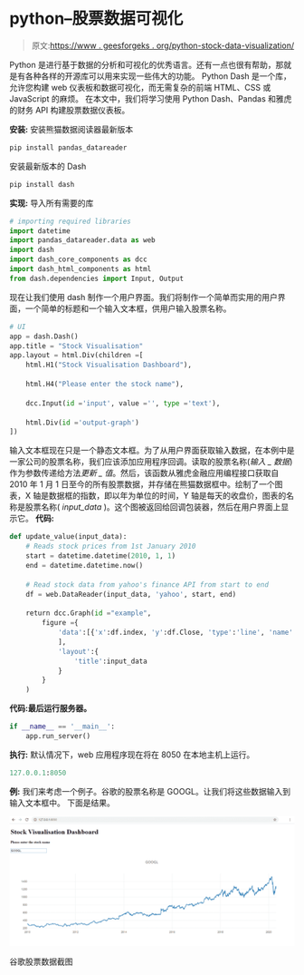 # python–股票数据可视化

> 原文:[https://www . geesforgeks . org/python-stock-data-visualization/](https://www.geeksforgeeks.org/python-stock-data-visualisation/)

Python 是进行基于数据的分析和可视化的优秀语言。还有一点也很有帮助，那就是有各种各样的开源库可以用来实现一些伟大的功能。
Python Dash 是一个库，允许您构建 web 仪表板和数据可视化，而无需复杂的前端 HTML、CSS 或 JavaScript 的麻烦。
在本文中，我们将学习使用 Python Dash、Pandas 和雅虎的财务 API 构建股票数据仪表板。

**安装:**
安装熊猫数据阅读器最新版本

```py
pip install pandas_datareader

```

安装最新版本的 Dash

```py
pip install dash

```

**实现:**
导入所有需要的库

```py
# importing required libraries
import datetime
import pandas_datareader.data as web
import dash
import dash_core_components as dcc    
import dash_html_components as html
from dash.dependencies import Input, Output 
```

现在让我们使用 dash 制作一个用户界面。我们将制作一个简单而实用的用户界面，一个简单的标题和一个输入文本框，供用户输入股票名称。

```py
# UI
app = dash.Dash()
app.title = "Stock Visualisation"
app.layout = html.Div(children =[
    html.H1("Stock Visualisation Dashboard"),

    html.H4("Please enter the stock name"),

    dcc.Input(id ='input', value ='', type ='text'),

    html.Div(id ='output-graph')
])
```

输入文本框现在只是一个静态文本框。为了从用户界面获取输入数据，在本例中是一家公司的股票名称，我们应该添加应用程序回调。读取的股票名称(*输入 _ 数据*)作为参数传递给方法*更新 _ 值*。然后，该函数从雅虎金融应用编程接口获取自 2010 年 1 月 1 日至今的所有股票数据，并存储在熊猫数据框中。绘制了一个图表，X 轴是数据框的指数，即以年为单位的时间，Y 轴是每天的收盘价，图表的名称是股票名称( *input_data* )。这个图被返回给回调包装器，然后在用户界面上显示它。
**代码:**

```py
def update_value(input_data):
    # Reads stock prices from 1st January 2010
    start = datetime.datetime(2010, 1, 1) 
    end = datetime.datetime.now()

    # Read stock data from yahoo's finance API from start to end 
    df = web.DataReader(input_data, 'yahoo', start, end)

    return dcc.Graph(id ="example",
        figure ={
            'data':[{'x':df.index, 'y':df.Close, 'type':'line', 'name':input_data},
            ],
            'layout':{
                'title':input_data
            }
        }
    )
```

**代码:最后运行服务器。**

```py
if __name__ == '__main__':
    app.run_server()
```

**执行:**
默认情况下，web 应用程序现在将在 8050 在本地主机上运行。

```py
127.0.0.1:8050

```

**例:**
我们来考虑一个例子。谷歌的股票名称是 GOOGL。让我们将这些数据输入到输入文本框中。
下面是结果。

![](img/1071c4e9aa2022e1654319fef42f89e0.png)

谷歌股票数据截图